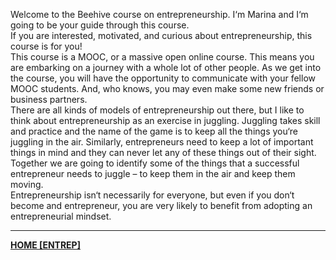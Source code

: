 Welcome to the Beehive course on entrepreneurship. I‘m Marina and I‘m going to be your guide through this course.  
If you are interested, motivated, and curious about entrepreneurship, this course is for you!  
This course is a MOOC, or a massive open online course. This means you are embarking on a journey with a whole lot of other people. As we get into the course, you will have the opportunity to communicate with your fellow MOOC students. And, who knows, you may even make some new friends or business partners.  
There are all kinds of models of entrepreneurship out there, but I like to think about entrepreneurship as an exercise in juggling. Juggling takes skill and practice and the name of the game is to keep all the things you‘re juggling in the air. Similarly, entrepreneurs need to keep a lot of important things in mind and they can never let any of these things out of their sight. Together we are going to identify some of the things that a successful entrepreneur needs to juggle – to keep them in the air and keep them moving.  
Entrepreneurship isn‘t necessarily for everyone, but even if you don‘t become and entrepreneur, you are very likely to benefit from adopting an entrepreneurial mindset.

---
**[HOME [ENTREP]](ENTREP101.md)**